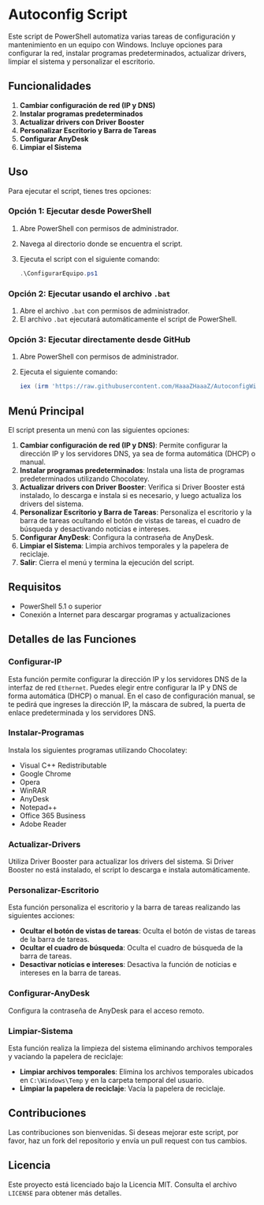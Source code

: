 # Autoconfig Script

Este script de PowerShell automatiza varias tareas de configuración y mantenimiento en un equipo con Windows. Incluye opciones para configurar la red, instalar programas predeterminados, actualizar drivers, limpiar el sistema y personalizar el escritorio.

## Funcionalidades

1. **Cambiar configuración de red (IP y DNS)**
2. **Instalar programas predeterminados**
3. **Actualizar drivers con Driver Booster**
4. **Personalizar Escritorio y Barra de Tareas**
5. **Configurar AnyDesk**
6. **Limpiar el Sistema**

## Uso

Para ejecutar el script, tienes tres opciones:

### Opción 1: Ejecutar desde PowerShell

1. Abre PowerShell con permisos de administrador.
2. Navega al directorio donde se encuentra el script.
3. Ejecuta el script con el siguiente comando:

    ```powershell
    .\ConfigurarEquipo.ps1
    ```

### Opción 2: Ejecutar usando el archivo `.bat`

1. Abre el archivo `.bat` con permisos de administrador.
2. El archivo `.bat` ejecutará automáticamente el script de PowerShell.

### Opción 3: Ejecutar directamente desde GitHub

1. Abre PowerShell con permisos de administrador.
2. Ejecuta el siguiente comando:

    ```powershell
    iex (irm 'https://raw.githubusercontent.com/HaaaZHaaaZ/AutoconfigWin/refs/heads/master/ConfigurarEquipo.ps1')
    ```

## Menú Principal

El script presenta un menú con las siguientes opciones:

1. **Cambiar configuración de red (IP y DNS)**: Permite configurar la dirección IP y los servidores DNS, ya sea de forma automática (DHCP) o manual.
2. **Instalar programas predeterminados**: Instala una lista de programas predeterminados utilizando Chocolatey.
3. **Actualizar drivers con Driver Booster**: Verifica si Driver Booster está instalado, lo descarga e instala si es necesario, y luego actualiza los drivers del sistema.
4. **Personalizar Escritorio y Barra de Tareas**: Personaliza el escritorio y la barra de tareas ocultando el botón de vistas de tareas, el cuadro de búsqueda y desactivando noticias e intereses.
5. **Configurar AnyDesk**: Configura la contraseña de AnyDesk.
6. **Limpiar el Sistema**: Limpia archivos temporales y la papelera de reciclaje.
0. **Salir**: Cierra el menú y termina la ejecución del script.

## Requisitos

- PowerShell 5.1 o superior
- Conexión a Internet para descargar programas y actualizaciones

## Detalles de las Funciones

### Configurar-IP

Esta función permite configurar la dirección IP y los servidores DNS de la interfaz de red `Ethernet`. Puedes elegir entre configurar la IP y DNS de forma automática (DHCP) o manual. En el caso de configuración manual, se te pedirá que ingreses la dirección IP, la máscara de subred, la puerta de enlace predeterminada y los servidores DNS.

### Instalar-Programas

Instala los siguientes programas utilizando Chocolatey:

- Visual C++ Redistributable
- Google Chrome
- Opera
- WinRAR
- AnyDesk
- Notepad++
- Office 365 Business
- Adobe Reader

### Actualizar-Drivers

Utiliza Driver Booster para actualizar los drivers del sistema. Si Driver Booster no está instalado, el script lo descarga e instala automáticamente.

### Personalizar-Escritorio

Esta función personaliza el escritorio y la barra de tareas realizando las siguientes acciones:

- **Ocultar el botón de vistas de tareas**: Oculta el botón de vistas de tareas de la barra de tareas.
- **Ocultar el cuadro de búsqueda**: Oculta el cuadro de búsqueda de la barra de tareas.
- **Desactivar noticias e intereses**: Desactiva la función de noticias e intereses en la barra de tareas.

### Configurar-AnyDesk

Configura la contraseña de AnyDesk para el acceso remoto.

### Limpiar-Sistema

Esta función realiza la limpieza del sistema eliminando archivos temporales y vaciando la papelera de reciclaje:

- **Limpiar archivos temporales**: Elimina los archivos temporales ubicados en `C:\Windows\Temp` y en la carpeta temporal del usuario.
- **Limpiar la papelera de reciclaje**: Vacía la papelera de reciclaje.

## Contribuciones

Las contribuciones son bienvenidas. Si deseas mejorar este script, por favor, haz un fork del repositorio y envía un pull request con tus cambios.

## Licencia

Este proyecto está licenciado bajo la Licencia MIT. Consulta el archivo `LICENSE` para obtener más detalles.